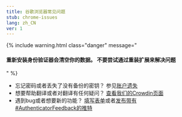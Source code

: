 ```yaml
---
title: 谷歌浏览器常见问题
stub: chrome-issues
lang: zh_CN
ver: 1
---
```


{% include warning.html class="danger" message="

#### 重新安装身份验证器会清空你的数据。 不要尝试通过重装扩展来解决问题

" %}

- 忘记密码或者丢失了没有备份的密钥？ 参见[账户遗失](lost-codes)
- 想要帮助翻译或者对翻译有任何疑问？ [查看我们的Crowdin页面](https://crowdin.com/project/authenticator-firefox)
- 遇到bug或者想要新的功能？ [填写表单](https://github.com/Authenticator-Extension/Authenticator/issues/new/choose)或者[发布带有#AuthenticatorFeedback的推特](https://twitter.com/intent/tweet?hashtags=AuthenticatorFeedback)